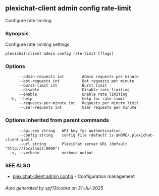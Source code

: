 ## plexichat-client admin config rate-limit

Configure rate limiting

### Synopsis

Configure rate limiting settings

```
plexichat-client admin config rate-limit [flags]
```

### Options

```
      --admin-requests int        Admin requests per minute
      --bot-requests int          Bot requests per minute
      --burst-limit int           Burst limit
      --disable                   Disable rate limiting
      --enable                    Enable rate limiting
  -h, --help                      help for rate-limit
      --requests-per-minute int   Requests per minute limit
      --user-requests int         User requests per minute
```

### Options inherited from parent commands

```
      --api-key string   API key for authentication
      --config string    config file (default is $HOME/.plexichat-client.yaml)
      --url string       PlexiChat server URL (default "http://localhost:8000")
  -v, --verbose          verbose output
```

### SEE ALSO

* [plexichat-client admin config](plexichat-client_admin_config.md)	 - Configuration management

###### Auto generated by spf13/cobra on 31-Jul-2025
